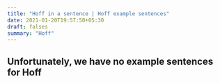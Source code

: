 ```yaml
---
title: "Hoff in a sentence | Hoff example sentences"
date: 2021-01-20T19:57:50+05:30
draft: falses
summary: "Hoff"
---
```

## Unfortunately, we have no example sentences for Hoff                 
